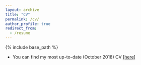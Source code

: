 ```yaml
---
layout: archive
title: "CV"
permalink: /cv/
author_profile: true
redirect_from:
  - /resume
---
```


{% include base_path %}


* You can find my most up-to-date (October 2018) CV [[here]](https://matinathomaidou.github.io/files/CV_Thomaidou.pdf)